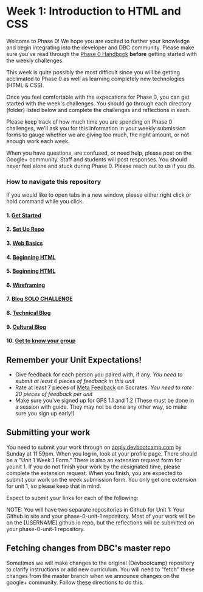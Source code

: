 # Week 1: Introduction to HTML and CSS

Welcome to Phase 0! We hope you are excited to further your knowledge and begin integrating into the developer and DBC community. Please make sure you've read through the [Phase 0 Handbook](https://github.com/devbootcamp/phase_0_handbook) **before** getting started with the weekly challenges. 

This week is quite possibly the most difficult since you will be getting acclimated to Phase 0 as well as learning completely new technologies (HTML & CSS).

Once you feel comfortable with the expecations for Phase 0, you can get started with the week's challenges. You should go through each directory (folder) listed below and complete the challenges and reflections in each.

Please keep track of how much time you are spending on Phase 0 challenges, we'll ask you for this information in your weekly submission forms to gauge whether we are giving too much, the right amount, or not enough work each week.   

When you have questions, are confused, or need help, please post on the Google+ community. Staff and students will post responses. You should never feel alone and stuck during Phase 0. Please reach out to us if you do. 

### How to navigate this repository
If you would like to open tabs in a new window, please either right click or hold command while you click. 

#### 1. [Get Started](1-get-started)
#### 2. [Set Up Repo](2-set-up-repo)
#### 3. [Web Basics](3-web-basics)
#### 4. [Beginning HTML](4-beginning-HTML)
#### 5. [Beginning HTML](4-beginning-CSS)
#### 6. [Wireframing](6-wireframing)
#### 7. [Blog SOLO CHALLENGE](7-blog-solo-challenge)
#### 8. [Technical Blog](8-technical-blog)
#### 9. [Cultural Blog](9-cultural-blog.md)
#### 10. [Get to know your group](10-get-to-know-your-group.md)

## Remember your Unit Expectations!
- Give feedback for each person you paired with, if any. *You need to submit at least 6 pieces of feedback in this unit*
- Rate at least 7 pieces of [Meta Feedback](https://socrates.devbootcamp.com/feedback) on Socrates. *You need to rate 20 pieces of feedback per unit*
- Make sure you've signed up for GPS 1.1 and 1.2 (These must be done in a session with guide. They may not be done any other way, so make sure you sign up early!)

## Submitting your work
You need to submit your work through on [apply.devbootcamp.com](http://apply.devbootcamp.com) by Sunday at 11:59pm. When you log in, look at your profile page. There should be a "Unit 1 Week 1 Form." There is also an extension request form for younit 1. If you do not finish your work by the designated time, please complete the extension request. When you finish, you are expected to submit your work on the week submission form. You only get one extension for unit 1, so please keep that in mind. 

Expect to submit your links for each of the following:

<!-- * Your new website ([USERNAME].github.io)
* Each html page created in `unit1_projects` folder
* Your forked `phase-0-unit-1` repository link
* Your technical and cultural blog posts (on your github.io ste)
* Your response to "getting to know your group" --> 

NOTE: You will have two separate repositories in Github for Unit 1: Your Github.io site and your phase-0-unit-1 repository. Most of your work will be on the [USERNAME].github.io repo, but the reflections will be submitted on your phase-0-unit-1 repository.

## Fetching changes from DBC's master repo
Sometimes we will make changes to the original (Devbootcamp) repository to clarify instructions or add new curriculum. You will need to "fetch" these changes from the master branch when we announce changes on the google+ community. Follow [these](https://github.com/Devbootcamp/phase-0-handbook/blob/master/fetching-changes.md) directions to do this. 


